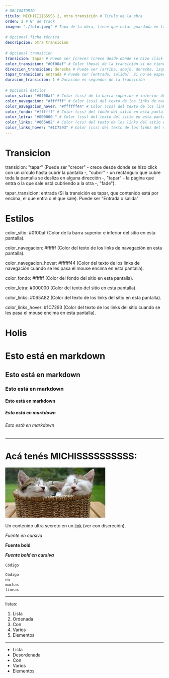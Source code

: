 ```yaml
---
# OBLIGATORIO
titulo: MICHIIIIISSSSS 2, otra transición # Titulo de la obra
orden: 2 # N° de track
imagen: "./foto.jpeg" # Tapa de la obra, tiene que estar guardada en la misma carpeta

# Opcional ficha técnica
descripcion: otra transición

# Opcional transicion
transicion: tapar # Puede ser [crecer (crece desde donde se hizo click con un círculo hasta cubrir la pantalla), cubrir (una imagen/rectángulo que cubre toda la pantalla se desliza en alguna dirección), tapar (la página que entra o la que sale está cubriendo a la otra), fade]. Si no se especifica, es crecer por defecto
color_transicion: "#0f00af" # Color (hexa) de la transición si no tiene imagen, es #000000 por defecto. Válido para transiciones [crecer, cubrir (sin imagen)]
direccion_transicion: derecha # Puede ser [arriba, abajo, derecha, izquierda]. Si no se especifíca, es derecha por defecto. Válido para [cubrir]
tapar_transicion: entrada # Puede ser [entrada, salida]. Si no se especifíca, es entrada por defecto. Válido para [tapar]
duracion_transicion: 1 # Duración en segundos de la transición

# Opcional estilos
color_sitio: "#0f00af" # Color (css) de la barra superior e inferior del sitio en esta pantalla, es #000000 por defecto.
color_navegacion: "#ffffff" # Color (css) del texto de los links de navegación en esta pantalla, es #ffffff por defecto.
color_navegacion_hover: "#ffffff44" # Color (css) del texto de los links de navegación cuando se les pasa el mouse encima en esta pantalla, es #eeeeee44 por defecto.
color_fondo: "#ffffff" # Color (css) del fondo del sitio en esta pantalla, es #ffffff por defecto.
color_letra: "#000000 " # Color (css) del texto del sitio en esta pantalla, es #000000 por defecto.
color_links: "#065A82" # Color (css) del texto de los links del sitio en esta pantalla, es #065A82 por defecto.
color_links_hover: "#1C7293" # Color (css) del texto de los links del sitio cuando se les pasa el mouse encima en esta pantalla, es #1C7293 por defecto.
---
```


# Transicion
transicion: "tapar" (Puede ser "crecer" - crece desde donde se hizo click con un círculo hasta cubrir la pantalla -, "cubrir" - un rectángulo que cubre toda la pantalla se desliza en alguna dirección -, "tapar" - la página que entra o la que sale está cubriendo a la otra -, "fade").

tapar\_transicion: entrada (Si la transición es tapar, que contenido está por encima, el que entra o el que sale). Puede ser "Entrada o salida"

# Estilos
color\_sitio: #0f00af (Color de la barra superior e inferior del sitio en esta pantalla).

color\_navegacion: #ffffff (Color del texto de los links de navegación en esta pantalla).

color\_navegacion_hover: #ffffff44 (Color del texto de los links de navegación cuando se les pasa el mouse encima en esta pantalla).

color\_fondo: #ffffff (Color del fondo del sitio en esta pantalla).

color\_letra: #000000  (Color del texto del sitio en esta pantalla).

color\_links: #065A82 (Color del texto de los links del sitio en esta pantalla).

color\_links_hover: #1C7293 (Color del texto de los links del sitio cuando se les pasa el mouse encima en esta pantalla).

# Holis

# Esto está en markdown
## Esto está en markdown
### Esto está en markdown
#### Esto está en markdown
##### Esto está en markdown
###### Esto está en markdown

---

# Acá tenés MICHISSSSSSSSSS:

![michis](./foto.jpeg)

Un contenido ultra secreto en un [link](https://www.youtube.com/watch?v=dQw4w9WgXcQ) (ver con discreción).

*Fuente en cursiva*

**Fuente bold**

_**Fuente bold en cursiva**_

`Código`

```
Código
en
muchas
líneas
```

---

listas:

1. Lista
2. Ordenada
3. Con
4. Varios
5. Elementos

---

- Lista
- Desordenada
- Con
- Varios
- Elementos
